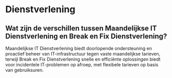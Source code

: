 # Dienstverlening

## Wat zijn de verschillen tussen Maandelijkse IT Dienstverlening en Break en Fix Dienstverlening?
Maandelijkse IT Dienstverlening biedt doorlopende ondersteuning en proactief beheer van IT-infrastructuur tegen vaste maandelijkse tarieven, terwijl Break en Fix Dienstverlening snelle en efficiënte oplossingen biedt voor incidentele IT-problemen op afroep, met flexibele tarieven op basis van gebruiksuren.
